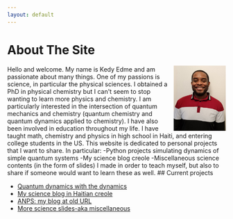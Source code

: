 ```yaml
---
layout: default
---
```

# About The Site
<img align="right" width="120" height="150" src="me.jpg">
Hello and welcome. My name is Kedy Edme and 
am passionate about many things. One of my passions is science, 
in particular the physical sciences. I obtained a PhD in physical chemistry
but I can't seem to stop wanting to learn more physics and chemistry. 
I am particularly interested in the intersection of quantum mechanics
and chemistry (quantum chemistry and quantum dynamics
applied to chemistry). I have also been involved in education throughout my life. 
I have taught math, chemistry and physics in high school in Haiti, 
and entering college students in the US.  
This website is dedicated to personal projects that I want to share.
In particular:  
-Python projects simulating dynamics of simple quantum systems  
-My science blog creole  
-Miscellaneous science contents (in the form of slides) I made in order to teach myself,
but also to share if someone would want to learn these as well.
## Current projects

- [Quantum dynamics with the dynamics](/projects/QDWD/QDWD.md)
- [My science blog in Haitian creole](/projects/ANPS/posts/Akey.md)
- [ANPS: my blog at old URL](https://anps.space/)
- [More science slides-aka miscellaneous](/Miscellaneous)
